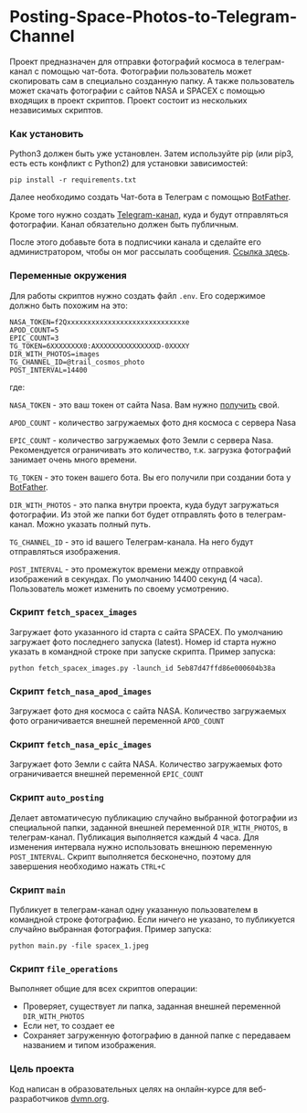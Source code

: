 # Posting-Space-Photos-to-Telegram-Channel

Проект предназначен для отправки фотографий космоса в телеграм-канал с помощью чат-бота.
Фотографии пользователь может скопировать сам в специально созданную папку. 
А также пользователь может скачать фотографии с сайтов NASA и SPACEX с помощью входящих в проект скриптов.
Проект состоит из нескольких независимых скриптов.

### Как установить

Python3 должен быть уже установлен. Затем используйте pip (или pip3, есть есть конфликт с Python2) для установки зависимостей:

    pip install -r requirements.txt

Далее необходимо создать Чат-бота в Телеграм с помощью [BotFather](https://way23.ru/регистрация-бота-в-telegram.html).

Кроме того нужно создать [Telegram-канал](https://www.internet-technologies.ru/articles/newbie/kak-sozdat-kanal-v-telegram-poshagovoe-rukovodstvo.html), куда и будут отправляться фотографии. Канал обязательно должен быть публичным.

После этого добавьте бота в подписчики канала и сделайте его администратором, чтобы он мог рассылать сообщения. [Ссылка здесь](https://softolet.ru/telegramm/boty/dlya-chego-delat-bota-administratorom-i-kak-eto-delaetsya.html).



### Переменные окружения
Для работы скриптов нужно создать файл `.env`. Его содержимое должно быть похожим на это:
```
NASA_TOKEN=f2Qхххххххххххххххххххххххххххххe
APOD_COUNT=5
EPIC_COUNT=3
TG_TOKEN=6ХХХХХХХХ0:AХХХХХХХХХХХХХХХD-0ХХХХY
DIR_WITH_PHOTOS=images
TG_CHANNEL_ID=@trail_cosmos_photo
POST_INTERVAL=14400
```
где:

`NASA_TOKEN` - это ваш токен от сайта Nasa. Вам нужно [получить](https://api.nasa.gov/) свой.

`APOD_COUNT` - количество загружаемых фото дня космоса с сервера Nasa

`EPIC_COUNT` - количество загружаемых фото Земли с сервера Nasa. Рекомендуется ограничивать это количество, т.к. загрузка фотографий занимает очень много времени.

`TG_TOKEN` - это токен вашего бота. Вы его получили при создании бота у [BotFather](https://way23.ru/регистрация-бота-в-telegram.html).

`DIR_WITH_PHOTOS` - это папка внутри проекта, куда будут загружаться фотографии. Из этой же папки бот будет отправлять фото в телеграм-канал. Можно указать полный путь.

`TG_CHANNEL_ID` - это id вашего Телеграм-канала. На него будут отправляться изображения. 

`POST_INTERVAL` - это промежуток времени между отправкой изображений в секундах. По умолчанию 14400 секунд (4 часа). Пользователь может изменить по своему усмотрению.


### Скрипт `fetch_spacex_images` 
Загружает фото указанного id старта с сайта SPACEX. По умолчанию загружает фото последнего запуска (latest).
Номер id старта нужно указать в командной строке при запуске скрипта.
Пример запуска:

    python fetch_spacex_images.py -launch_id 5eb87d47ffd86e000604b38a


### Скрипт `fetch_nasa_apod_images` 
Загружает фото дня космоса с сайта NASA. Количество загружаемых фото ограничивается внешней переменной `APOD_COUNT` 


### Скрипт `fetch_nasa_epic_images` 
Загружает фото Земли с сайта NASA. Количество загружаемых фото ограничивается внешней переменной `EPIC_COUNT` 


### Скрипт `auto_posting` 
Делает автоматичесую публикацию случайно выбранной фотографии из специальной папки, заданной внешней переменной `DIR_WITH_PHOTOS`, в телеграм-канал. Публикация выполняется каждый 4 часа. Для изменения интервала нужно использовать внешнюю переменную `POST_INTERVAL`. Скрипт выполняется бесконечно, поэтому для завершения необходимо нажать `CTRL+C`


### Скрипт `main` 
Публикует в телеграм-канал одну указанную пользователем в командной строке фотографию. Если ничего не указано, то публикуется случайно выбранная фотография.
Пример запуска:

    python main.py -file spacex_1.jpeg
 

### Скрипт `file_operations`
Выполняет общие для всех скриптов операции:
- Проверяет, существует ли папка, заданная внешней переменной `DIR_WITH_PHOTOS`
- Если нет, то создает ее
- Сохраняет загруженную фотографию в данной папке с передаваем названием и типом изображения.


### Цель проекта

Код написан в образовательных целях на онлайн-курсе для веб-разработчиков [dvmn.org](https://dvmn.org/).